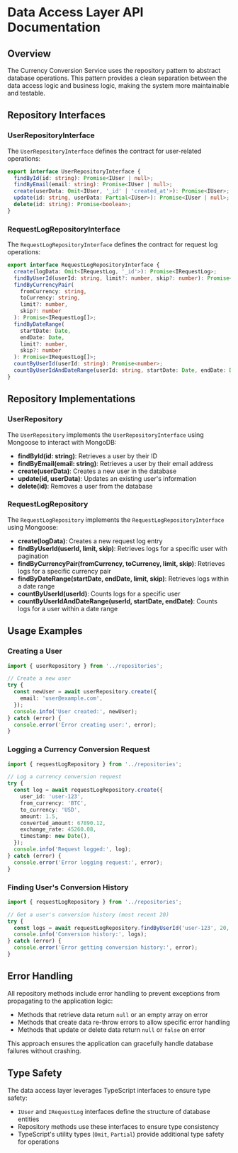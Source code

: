 # Data Access Layer API Documentation

## Overview

The Currency Conversion Service uses the repository pattern to abstract database operations. This pattern provides a clean separation between the data access logic and business logic, making the system more maintainable and testable.

## Repository Interfaces

### UserRepositoryInterface

The `UserRepositoryInterface` defines the contract for user-related operations:

```typescript
export interface UserRepositoryInterface {
  findById(id: string): Promise<IUser | null>;
  findByEmail(email: string): Promise<IUser | null>;
  create(userData: Omit<IUser, '_id' | 'created_at'>): Promise<IUser>;
  update(id: string, userData: Partial<IUser>): Promise<IUser | null>;
  delete(id: string): Promise<boolean>;
}
```

### RequestLogRepositoryInterface

The `RequestLogRepositoryInterface` defines the contract for request log operations:

```typescript
export interface RequestLogRepositoryInterface {
  create(logData: Omit<IRequestLog, '_id'>): Promise<IRequestLog>;
  findByUserId(userId: string, limit?: number, skip?: number): Promise<IRequestLog[]>;
  findByCurrencyPair(
    fromCurrency: string,
    toCurrency: string,
    limit?: number,
    skip?: number
  ): Promise<IRequestLog[]>;
  findByDateRange(
    startDate: Date,
    endDate: Date,
    limit?: number,
    skip?: number
  ): Promise<IRequestLog[]>;
  countByUserId(userId: string): Promise<number>;
  countByUserIdAndDateRange(userId: string, startDate: Date, endDate: Date): Promise<number>;
}
```

## Repository Implementations

### UserRepository

The `UserRepository` implements the `UserRepositoryInterface` using Mongoose to interact with MongoDB:

- **findById(id: string)**: Retrieves a user by their ID
- **findByEmail(email: string)**: Retrieves a user by their email address
- **create(userData)**: Creates a new user in the database
- **update(id, userData)**: Updates an existing user's information
- **delete(id)**: Removes a user from the database

### RequestLogRepository

The `RequestLogRepository` implements the `RequestLogRepositoryInterface` using Mongoose:

- **create(logData)**: Creates a new request log entry
- **findByUserId(userId, limit, skip)**: Retrieves logs for a specific user with pagination
- **findByCurrencyPair(fromCurrency, toCurrency, limit, skip)**: Retrieves logs for a specific currency pair
- **findByDateRange(startDate, endDate, limit, skip)**: Retrieves logs within a date range
- **countByUserId(userId)**: Counts logs for a specific user
- **countByUserIdAndDateRange(userId, startDate, endDate)**: Counts logs for a user within a date range

## Usage Examples

### Creating a User

```typescript
import { userRepository } from '../repositories';

// Create a new user
try {
  const newUser = await userRepository.create({
    email: 'user@example.com',
  });
  console.info('User created:', newUser);
} catch (error) {
  console.error('Error creating user:', error);
}
```

### Logging a Currency Conversion Request

```typescript
import { requestLogRepository } from '../repositories';

// Log a currency conversion request
try {
  const log = await requestLogRepository.create({
    user_id: 'user-123',
    from_currency: 'BTC',
    to_currency: 'USD',
    amount: 1.5,
    converted_amount: 67890.12,
    exchange_rate: 45260.08,
    timestamp: new Date(),
  });
  console.info('Request logged:', log);
} catch (error) {
  console.error('Error logging request:', error);
}
```

### Finding User's Conversion History

```typescript
import { requestLogRepository } from '../repositories';

// Get a user's conversion history (most recent 20)
try {
  const logs = await requestLogRepository.findByUserId('user-123', 20, 0);
  console.info('Conversion history:', logs);
} catch (error) {
  console.error('Error getting conversion history:', error);
}
```

## Error Handling

All repository methods include error handling to prevent exceptions from propagating to the application logic:

- Methods that retrieve data return `null` or an empty array on error
- Methods that create data re-throw errors to allow specific error handling
- Methods that update or delete data return `null` or `false` on error

This approach ensures the application can gracefully handle database failures without crashing.

## Type Safety

The data access layer leverages TypeScript interfaces to ensure type safety:

- `IUser` and `IRequestLog` interfaces define the structure of database entities
- Repository methods use these interfaces to ensure type consistency
- TypeScript's utility types (`Omit`, `Partial`) provide additional type safety for operations
